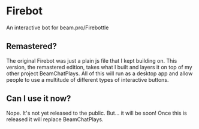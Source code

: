 # Firebot
An interactive bot for beam.pro/Firebottle

## Remastered?
The original Firebot was just a plain js file that I kept building on. This version, the remastered edition, takes what I built and layers it on top of my other project BeamChatPlays. All of this will run as a desktop app and allow people to use a multitude of different types of interactive buttons.

## Can I use it now?
Nope. It's not yet released to the public. But... it will be soon! Once this is released it will replace BeamChatPlays.
